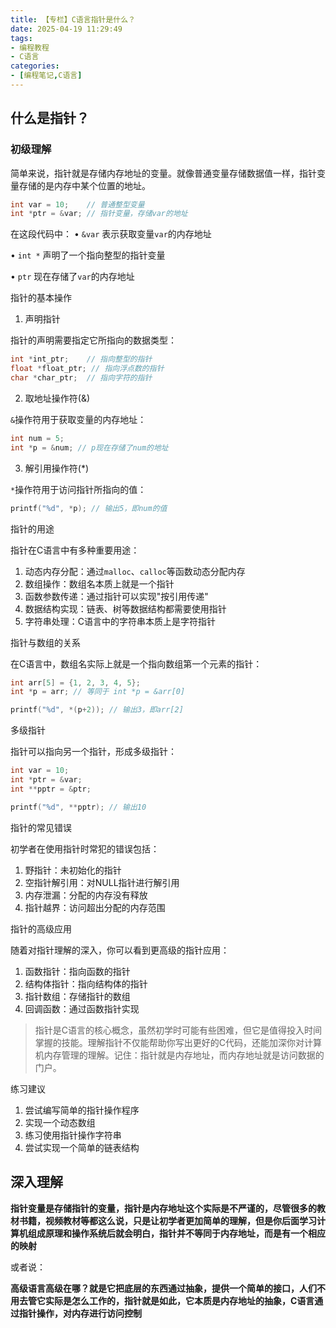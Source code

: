 ```yaml
---
title: 【专栏】C语言指针是什么？
date: 2025-04-19 11:29:49
tags:
- 编程教程
- C语言
categories:
- [编程笔记,C语言]
---
```


## 什么是指针？

### 初级理解

简单来说，指针就是存储内存地址的变量。就像普通变量存储数据值一样，指针变量存储的是内存中某个位置的地址。

```c
int var = 10;    // 普通整型变量
int *ptr = &var; // 指针变量，存储var的地址
```

在这段代码中：
• `&var` 表示获取变量`var`的内存地址

• `int *` 声明了一个指向整型的指针变量

• `ptr` 现在存储了`var`的内存地址


指针的基本操作

1. 声明指针

指针的声明需要指定它所指向的数据类型：

```c
int *int_ptr;    // 指向整型的指针
float *float_ptr; // 指向浮点数的指针
char *char_ptr;  // 指向字符的指针
```

2. 取地址操作符(&)

`&`操作符用于获取变量的内存地址：

```c
int num = 5;
int *p = &num; // p现在存储了num的地址
```

3. 解引用操作符(*)

`*`操作符用于访问指针所指向的值：

```c
printf("%d", *p); // 输出5，即num的值
```

指针的用途

指针在C语言中有多种重要用途：

1. 动态内存分配：通过`malloc`、`calloc`等函数动态分配内存
2. 数组操作：数组名本质上就是一个指针
3. 函数参数传递：通过指针可以实现"按引用传递"
4. 数据结构实现：链表、树等数据结构都需要使用指针
5. 字符串处理：C语言中的字符串本质上是字符指针

指针与数组的关系

在C语言中，数组名实际上就是一个指向数组第一个元素的指针：

```c
int arr[5] = {1, 2, 3, 4, 5};
int *p = arr; // 等同于 int *p = &arr[0]

printf("%d", *(p+2)); // 输出3，即arr[2]
```

多级指针

指针可以指向另一个指针，形成多级指针：

```c
int var = 10;
int *ptr = &var;
int **pptr = &ptr;

printf("%d", **pptr); // 输出10
```

指针的常见错误

初学者在使用指针时常犯的错误包括：

1. 野指针：未初始化的指针
2. 空指针解引用：对NULL指针进行解引用
3. 内存泄漏：分配的内存没有释放
4. 指针越界：访问超出分配的内存范围

指针的高级应用

随着对指针理解的深入，你可以看到更高级的指针应用：

1. 函数指针：指向函数的指针
2. 结构体指针：指向结构体的指针
3. 指针数组：存储指针的数组
4. 回调函数：通过函数指针实现



> 指针是C语言的核心概念，虽然初学时可能有些困难，但它是值得投入时间掌握的技能。理解指针不仅能帮助你写出更好的C代码，还能加深你对计算机内存管理的理解。记住：指针就是内存地址，而内存地址就是访问数据的门户。

练习建议

1. 尝试编写简单的指针操作程序
2. 实现一个动态数组
3. 练习使用指针操作字符串
4. 尝试实现一个简单的链表结构

## 深入理解

**指针变量是存储指针的变量，指针是内存地址这个实际是不严谨的，尽管很多的教材书籍，视频教材等都这么说，只是让初学者更加简单的理解，但是你后面学习计算机组成原理和操作系统后就会明白，指针并不等同于内存地址，而是有一个相应的映射**

或者说：

**高级语言高级在哪？就是它把底层的东西通过抽象，提供一个简单的接口，人们不用去管它实际是怎么工作的，指针就是如此，它本质是内存地址的抽象，C语言通过指针操作，对内存进行访问控制**
